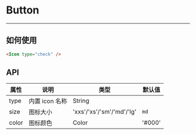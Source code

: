
# Button
---

## 如何使用

```html
<Icon type="check" />
```

### 




## API

| 属性        | 说明           | 类型            | 默认值       |
|------------|----------------|----------------|--------------|
| type    |   内置 icon 名称   | String   |
| size    |   图标大小    | 'xxs'/'xs'/'sm'/'md'/'lg'  | `md` |
| color   | 图标颜色  | Color | '#000' |